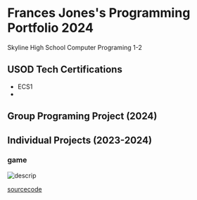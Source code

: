 # Frances Jones's Programming Portfolio 2024
Skyline High School Computer Programing 1-2

## USOD Tech Certifications
* ECS1
* 

## Group Programing Project (2024)

## Individual Projects (2023-2024)

### game

![descrip](url)

[sourcecode](zipfile)
